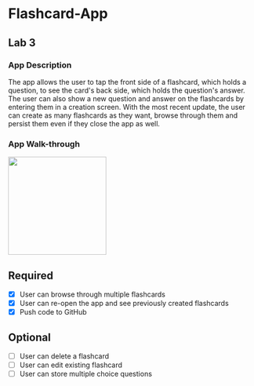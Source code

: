# Flashcard-App

## Lab 3

### App Description
The app allows the user to tap the front side of a flashcard, which holds a question, to see the card's back side, which holds the question's answer. The user can also show a new question and answer on the flashcards by entering them in a creation screen. With the most recent update, the user can create as many flashcards as they want, browse through them and persist them even if they close the app as well.

### App Walk-through
<img src="https://i.imgur.com/gfdMCGZ.gif" width=200><br>

## Required
- [X] User can browse through multiple flashcards
- [X] User can re-open the app and see previously created flashcards
- [X] Push code to GitHub
## Optional
- [ ] User can delete a flashcard
- [ ] User can edit existing flashcard
- [ ] User can store multiple choice questions
